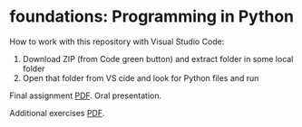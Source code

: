 # foundations: Programming in Python

How to work with this repository with Visual Studio Code: 
1) Download ZIP (from Code green button) and extract folder in some local folder
2) Open that folder from VS cide and look for Python  files and run 


Final assignment [PDF](https://github.com/jahrWork/Informatics_Semester1/blob/master/doc/build/P3_assignment.pdf). Oral presentation.  

Additional exercises [PDF](https://github.com/jahrWork/Informatics_Semester1/blob/master/doc/build/PEI12.pdf).
